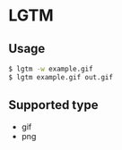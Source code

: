 LGTM
===

## Usage

``` bash
$ lgtm -w example.gif
$ lgtm example.gif out.gif
```

## Supported type
- gif
- png
